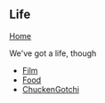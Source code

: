 ## Life

[Home](../..)

We've got a life, though

- [Film](film)
- [Food](food)
- [ChuckenGotchi](chuckengotchi)
